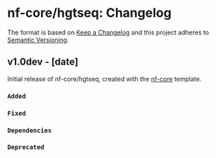 # nf-core/hgtseq: Changelog

The format is based on [Keep a Changelog](https://keepachangelog.com/en/1.0.0/)
and this project adheres to [Semantic Versioning](https://semver.org/spec/v2.0.0.html).

## v1.0dev - [date]

Initial release of nf-core/hgtseq, created with the [nf-core](https://nf-co.re/) template.

### `Added`

### `Fixed`

### `Dependencies`

### `Deprecated`
